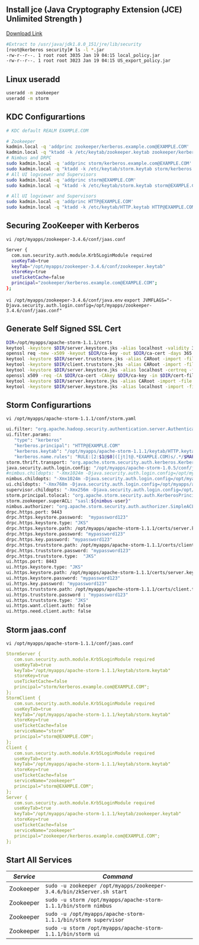 ## Install jce (Java Cryptography Extension (JCE) Unlimited Strength )

[Download Link](http://www.oracle.com/technetwork/java/javase/downloads/jce8-download-2133166.html)  

```bash
#Extract to /usr/java/jdk1.8.0_151/jre/lib/security
[root@kerberos security]# ls -l *.jar
-rw-r--r--. 1 root root 3035 Jan 19 04:15 local_policy.jar
-rw-r--r--. 1 root root 3023 Jan 19 04:15 US_export_policy.jar
```

## Linux useradd

```bash
useradd -m zookeeper
useradd -m storm
```

## KDC Configurartions

```bash
# KDC default REALM EXAMPLE.COM

# Zookeeper
kadmin.local -q 'addprinc zookeeper/kerberos.example.com@EXAMPLE.COM'
kadmin.local -q "ktadd -k /etc/keytab/zookeeper.keytab zookeeper/kerberos.example.com@EXAMPLE.COM"
# Nimbus and DRPC
sudo kadmin.local -q 'addprinc storm/kerberos.example.com@EXAMPLE.COM'
sudo kadmin.local -q "ktadd -k /etc/keytab/storm.keytab storm/kerberos.example.com@EXAMPLE.COM"
# All UI logviewer and Supervisors
sudo kadmin.local -q 'addprinc storm@EXAMPLE.COM'
sudo kadmin.local -q "ktadd -k /etc/keytab/storm.keytab storm@EXAMPLE.COM"

# All UI logviewer and Supervisors
sudo kadmin.local -q 'addprinc HTTP@EXAMPLE.COM'
sudo kadmin.local -q "ktadd -k /etc/keytab/HTTP.keytab HTTP@EXAMPLE.COM"
```

## ​Securing ZooKeeper with Kerberos

`vi /opt/myapps/zookeeper-3.4.6/conf/jaas.conf`
```bash
Server {
  com.sun.security.auth.module.Krb5LoginModule required
  useKeyTab=true
  keyTab="/opt/myapps/zookeeper-3.4.6/conf/zookeeper.keytab"
  storeKey=true
  useTicketCache=false
  principal="zookeeper/kerberos.example.com@EXAMPLE.COM";
};
```

`vi /opt/myapps/zookeeper-3.4.6/conf/java.env`
`export JVMFLAGS="-Djava.security.auth.login.config=/opt/myapps/zookeeper-3.4.6/conf/jaas.conf"`


##  Generate Self Signed SSL Cert


```bash
DIR=/opt/myapps/apache-storm-1.1.1/certs
keytool -keystore $DIR/server.keystore.jks -alias localhost -validity 365 -keyalg RSA -genkey
openssl req -new -x509 -keyout $DIR/ca-key -out $DIR/ca-cert -days 365
keytool -keystore $DIR/server.truststore.jks -alias CARoot -import -file $DIR/ca-cert
keytool -keystore $DIR/client.truststore.jks -alias CARoot -import -file $DIR/ca-cert
keytool -keystore $DIR/server.keystore.jks -alias localhost -certreq -file $DIR/cert-file
openssl x509 -req -CA $DIR/ca-cert -CAkey $DIR/ca-key -in $DIR/cert-file -out $DIR/cert-signed -days 365 -CAcreateserial -passin pass:mypassword123
keytool -keystore $DIR/server.keystore.jks -alias CARoot -import -file $DIR/ca-cert
keytool -keystore $DIR/server.keystore.jks -alias localhost -import -file $DIR/cert-signed
```

## Storm Configurartions


`vi /opt/myapps/apache-storm-1.1.1/conf/storm.yaml`

```bash
ui.filter: "org.apache.hadoop.security.authentication.server.AuthenticationFilter"
ui.filter.params:
   "type": "kerberos"
   "kerberos.principal": "HTTP@EXAMPLE.COM"
   "kerberos.keytab": "/opt/myapps/apache-storm-1.1.1/keytab/HTTP.keytab"
   "kerberos.name.rules": "RULE:[2:$1@$0]([jt]t@.*EXAMPLE.COM)s/.*/$MAPRED_USER/ RULE:[2:$1@$0]([nd]n@.*EXAMPLE.COM)s/.*/$HDFS_USER/DEFAULT"
storm.thrift.transport: "org.apache.storm.security.auth.kerberos.KerberosSaslTransportPlugin"
java.security.auth.login.config: "/opt/myapps/apache-storm-1.0.5/conf/jaas.conf"
#nimbus.childopts: "-Xmx1024m -Djava.security.auth.login.config=/opt/myapps/apache-storm-1.1.1/conf/jaas.conf"
nimbus.childopts: "-Xmx1024m -Djava.security.auth.login.config=/opt/myapps/apache-storm-1.1.1/conf/jaas.conf -Djava.security.krb5.conf=/opt/myapps/apache-storm-1.1.1/keytab/krb5.conf"
ui.childopts: "-Xmx768m -Djava.security.auth.login.config=/opt/myapps/apache-storm-1.1.1/conf/jaas.conf"
supervisor.childopts: "-Xmx256m -Djava.security.auth.login.config=/opt/myapps/apache-storm-1.1.1/conf/jaas.conf"
storm.principal.tolocal: "org.apache.storm.security.auth.KerberosPrincipalToLocal"
storm.zookeeper.superACL: "sasl:${nimbus-user}"
nimbus.authorizer: "org.apache.storm.security.auth.authorizer.SimpleACLAuthorizer"
drpc.https.port: 9443
drpc.https.keystore.password:  "mypassword123"
drpc.https.keystore.type: "JKS"
drpc.https.keystore.path: /opt/myapps/apache-storm-1.1.1/certs/server.keystore.jks
drpc.https.keystore.password: "mypassword123"
drpc.https.key.password: "mypassword123"
drpc.https.truststore.path: /opt/myapps/apache-storm-1.1.1/certs/client.truststore.jks
drpc.https.truststore.password: "mypassword123"
drpc.https.truststore.type:  "JKS"
ui.https.port: 8443
ui.https.keystore.type: "JKS"
ui.https.keystore.path: /opt/myapps/apache-storm-1.1.1/certs/server.keystore.jks
ui.https.keystore.password: "mypassword123"
ui.https.key.password: "mypassword123"
ui.https.truststore.path: /opt/myapps/apache-storm-1.1.1/certs/client.truststore.jks
ui.https.truststore.password : "mypassword123"
ui.https.truststore.type: "JKS"
ui.https.want.client.auth: false
ui.https.need.client.auth: false
```

## Storm jaas.conf

`vi /opt/myapps/apache-storm-1.1.1/conf/jaas.conf`

```yaml
StormServer {
   com.sun.security.auth.module.Krb5LoginModule required
   useKeyTab=true
   keyTab="/opt/myapps/apache-storm-1.1.1/keytab/storm.keytab"
   storeKey=true
   useTicketCache=false
   principal="storm/kerberos.example.com@EXAMPLE.COM";
};
StormClient {
   com.sun.security.auth.module.Krb5LoginModule required
   useKeyTab=true
   keyTab="/opt/myapps/apache-storm-1.1.1/keytab/storm.keytab"
   storeKey=true
   useTicketCache=false
   serviceName="storm"
   principal="storm@EXAMPLE.COM";
};
Client {
   com.sun.security.auth.module.Krb5LoginModule required
   useKeyTab=true
   keyTab="/opt/myapps/apache-storm-1.1.1/keytab/storm.keytab"
   storeKey=true
   useTicketCache=false
   serviceName="zookeeper"
   principal="storm@EXAMPLE.COM";
};
Server {
   com.sun.security.auth.module.Krb5LoginModule required
   useKeyTab=true
   keyTab="/opt/myapps/apache-storm-1.1.1/keytab/zookeeper.keytab"
   storeKey=true
   useTicketCache=false
   serviceName="zookeeper"
   principal="zookeeper/kerberos.example.com@EXAMPLE.COM";
};
```
## Start All Services
| *Service*  | *Command*   | 
|---|---|
|Zookeeper|`sudo -u zookeeper /opt/myapps/zookeeper-3.4.6/bin/zkServer.sh start  `|
|Zookeeper|`sudo -u storm /opt/myapps/apache-storm-1.1.1/bin/storm nimbus  `|
|Zookeeper|`sudo -u /opt/myapps/apache-storm-1.1.1/bin/storm supervisor `|
|Zookeeper|`sudo -u storm /opt/myapps/apache-storm-1.1.1/bin/storm ui `|
